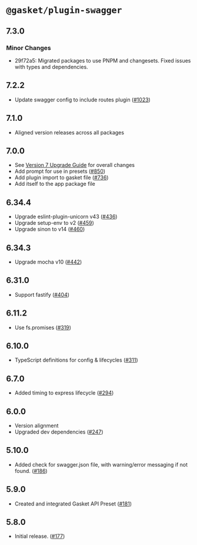# `@gasket/plugin-swagger`

## 7.3.0

### Minor Changes

- 29f72a5: Migrated packages to use PNPM and changesets. Fixed issues with types and dependencies.

## 7.2.2

- Update swagger config to include routes plugin ([#1023])

## 7.1.0

- Aligned version releases across all packages

## 7.0.0

- See [Version 7 Upgrade Guide] for overall changes
- Add prompt for use in presets ([#850])
- Add plugin import to gasket file ([#736])
- Add itself to the app package file

## 6.34.4

- Upgrade eslint-plugin-unicorn v43 ([#436])
- Upgrade setup-env to v2 ([#459])
- Upgrade sinon to v14 ([#460])

## 6.34.3

- Upgrade mocha v10 ([#442])

## 6.31.0

- Support fastify ([#404])

## 6.11.2

- Use fs.promises ([#319])

## 6.10.0

- TypeScript definitions for config & lifecycles ([#311])

## 6.7.0

- Added timing to express lifecycle ([#294])

## 6.0.0

- Version alignment
- Upgraded dev dependencies ([#247])

## 5.10.0

- Added check for swagger.json file, with warning/error messaging if not found. ([#186])

## 5.9.0

- Created and integrated Gasket API Preset ([#181])

## 5.8.0

- Initial release. ([#177])

[Version 7 Upgrade Guide]: /docs/upgrade-to-7.md
[#177]: https://github.com/godaddy/gasket/pull/177
[#181]: https://github.com/godaddy/gasket/pull/181
[#186]: https://github.com/godaddy/gasket/pull/186
[#247]: https://github.com/godaddy/gasket/pull/247
[#294]: https://github.com/godaddy/gasket/pull/294
[#311]: https://github.com/godaddy/gasket/pull/311
[#319]: https://github.com/godaddy/gasket/pull/319
[#404]: https://github.com/godaddy/gasket/pull/404
[#436]: https://github.com/godaddy/gasket/pull/436
[#442]: https://github.com/godaddy/gasket/pull/442
[#459]: https://github.com/godaddy/gasket/pull/459
[#460]: https://github.com/godaddy/gasket/pull/460
[#736]: https://github.com/godaddy/gasket/pull/736
[#850]: https://github.com/godaddy/gasket/pull/850
[#1023]: https://github.com/godaddy/gasket/pull/1023
